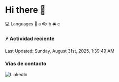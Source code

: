# Hi there 👋

:computer: Languages
:pencil: a
:eyeglasses: b
:oncoming_automobile: c

### :zap: Actividad reciente
<!--RECENT_ACTIVITY:start-->
<!--RECENT_ACTIVITY:end-->
<!--RECENT_ACTIVITY:last_update-->
Last Updated: Sunday, August 31st, 2025, 1:39:49 AM
<!--RECENT_ACTIVITY:last_update_end-->

### Vías de contacto

![LinkedIn](https://www.linkedin.com/in/irving-hernández-226846205/)
